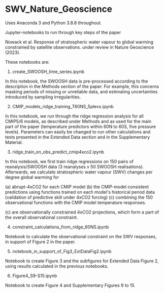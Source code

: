 # SWV_Nature_Geoscience

Uses Anaconda 3 and Python 3.8.8 throughout.

Jupyter-notebooks to run through key steps of the paper

Nowack et al. Response of stratospheric water vapour to global warming constrained by satellite observations. under review in Nature Geoscience (2023).

These notebooks are:

1) create_SWOOSH_time_series.ipynb

In this notebook, the SWOOSH data is pre-processed according to the description in the Methods section of the paper. For example, this concerns masking periods of missing or unreliable data, and estimating uncertainties introduced by sampling irregularities.

2) CMIP_models_ridge_training_T60NS_5plevs.ipynb

In this notebook, we run through the ridge regression analysis for all CMIP5/6 models, as described under Methods and as used for the main part of the paper (temperature predictors within 60N to 60S, five pressure levels). Parameters can easily be changed to run other calculations and tests presented in the Extended Data section and in the Supplementary Material.

3) ridge_train_on_obs_predict_cmip4xco2.ipynb

In this notebook, we first train ridge regressions on 150 pairs of reanalysis/SWOOSH data (3 reanalyses x 50 SWOOSH realisations). Afterwards, we calculate stratospheric water vapour (SWV) changes per degree global warming for 

(a) abrupt-4xCO2 for each CMIP model
(b) the CMIP-model consistent predictions using functions trained on each model's historical period data (validation of predictive skill under 4xCO2 forcing)
(c) combining the 150 observational functions with the CMIP model temperature responses.

(c) are observationally constrained 4xCO2 projections, which form a part of the overall observational constraint.

4) constraint_calculations_from_ridge_60NS.ipynb

Notebook to calculate the observational constraint on the SWV responses, in support of Figure 2 in the paper.

5) notebook_in_support_of_Fig3_ExtDataFig2.ipynb

Notebook to create Figure 3 and the subfigures for Extended Data Figure 2, using results calculated in the previous notebooks.

6) Figure4_S9-S15.ipynb

Notebook to create Figure 4 and Supplementary Figures 9 to 15.

